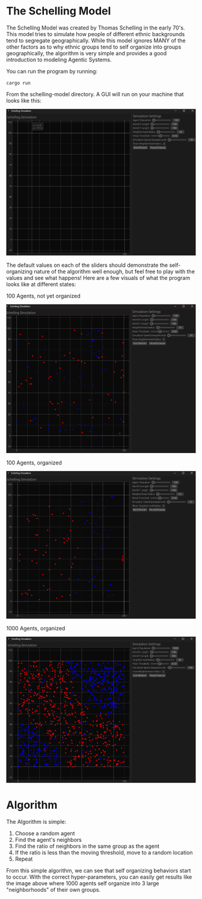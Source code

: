 <h1>The Schelling Model</h1>
<p>The Schelling Model was created by Thomas Schelling in the early 70's. This model tries to simulate how people of different ethnic backgrounds tend to segregate geographically. While this model ignores MANY of the other factors as to why ethnic groups tend to self organize into groups geographically, the algorithm is very simple and provides a good introduction to modeling Agentic Systems.</p>

<p>You can run the program by running:</p>

```
cargo run
```

<p>From the schelling-model directory. A GUI will run on your machine that looks like this:</p>

![Schelling Simulation](/assets/schelling-empty.png)

<p>The default values on each of the sliders should demonstrate the self-organizing nature of the algorithm well enough, but feel free to play with the values and see what happens! Here are a few visuals of what the program looks like at different states:</p>

<p>100 Agents, not yet organized</p>

![Schelling Simulation](/assets/schelling-unorganized.png)

<p>100 Agents, organized</p>

![Schelling Simulation](/assets/schelling-organized.png)

<p>1000 Agents, organized</p>

![Schelling Simulation](/assets/schelling-1000-organized.png)

<h1>Algorithm</h1>
<p> The Algorithm is simple: </p>
<ol>
    <li>Choose a random agent</li>
    <li>Find the agent's neighbors</li>
    <li>Find the ratio of neighbors in the same group as the agent</li>
    <li>If the ratio is less than the moving threshold, move to a random location</li>
    <li>Repeat</li>
</ol>
<p>From this simple algorithm, we can see that self organizing behaviors start to occur. With the correct hyper-parameters, you can easily get results like the image above where 1000 agents self organize into 3 large "neighborhoods" of their own groups.</p>

